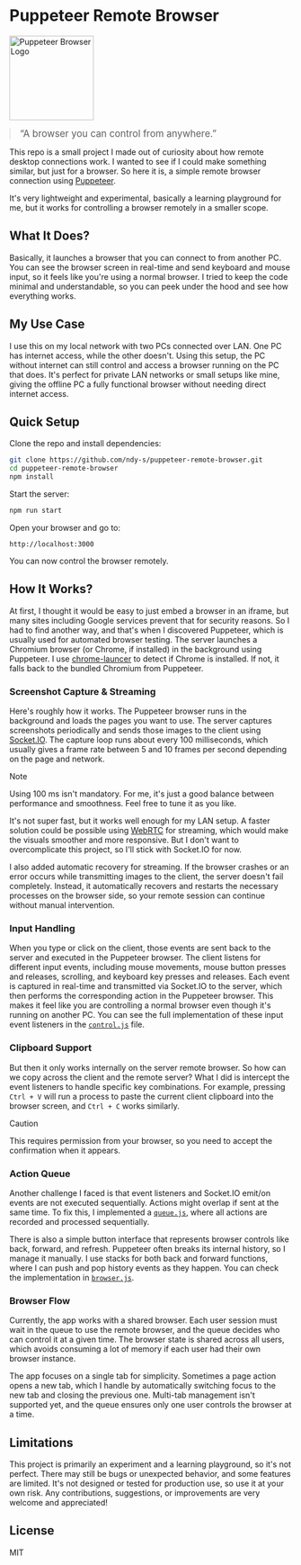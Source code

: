 # Puppeteer Remote Browser
<p>
  <img src="https://github.com/user-attachments/assets/2de0fa63-60a4-4e98-9aed-51da72e43adc" alt="Puppeteer Browser Logo" width="150" height="150" style="vertical-align: middle; margin-right: 15px;">
  <blockquote style="display: inline; font-size: 1.2em; margin: 0;">
    “A browser you can control from anywhere.”
  </blockquote>
</p>

This repo is a small project I made out of curiosity about how remote desktop connections work. I wanted to see if I could make something similar, but just for a browser. So here it is, a simple remote browser connection using [Puppeteer](https://pptr.dev/).

It's very lightweight and experimental, basically a learning playground for me, but it works for controlling a browser remotely in a smaller scope.

## What It Does?
Basically, it launches a browser that you can connect to from another PC. You can see the browser screen in real-time and send keyboard and mouse input, so it feels like you're using a normal browser. I tried to keep the code minimal and understandable, so you can peek under the hood and see how everything works.

## My Use Case
I use this on my local network with two PCs connected over LAN. One PC has internet access, while the other doesn't. Using this setup, the PC without internet can still control and access a browser running on the PC that does. It's perfect for private LAN networks or small setups like mine, giving the offline PC a fully functional browser without needing direct internet access.

## Quick Setup
Clone the repo and install dependencies:
```bash
git clone https://github.com/ndy-s/puppeteer-remote-browser.git
cd puppeteer-remote-browser
npm install
```

Start the server:
```bash
npm run start
```

Open your browser and go to:
```
http://localhost:3000
```
You can now control the browser remotely.

## How It Works?
At first, I thought it would be easy to just embed a browser in an iframe, but many sites including Google services prevent that for security reasons. So I had to find another way, and that's when I discovered Puppeteer, which is usually used for automated browser testing. The server launches a Chromium browser (or Chrome, if installed) in the background using Puppeteer. I use [chrome-launcer](https://www.npmjs.com/package/chrome-launcher) to detect if Chrome is installed. If not, it falls back to the bundled Chromium from Puppeteer.

### Screenshot Capture & Streaming
Here's roughly how it works. The Puppeteer browser runs in the background and loads the pages you want to use. The server captures screenshots periodically and sends those images to the client using [Socket.IO](https://socket.io/). The capture loop runs about every 100 milliseconds, which usually gives a frame rate between 5 and 10 frames per second depending on the page and network.

> [!NOTE]
> Using 100 ms isn't mandatory. For me, it's just a good balance between performance and smoothness. Feel free to tune it as you like.

It's not super fast, but it works well enough for my LAN setup. A faster solution could be possible using [WebRTC](https://webrtc.org/) for streaming, which would make the visuals smoother and more responsive. But I don't want to overcomplicate this project, so I'll stick with Socket.IO for now.

I also added automatic recovery for streaming. If the browser crashes or an error occurs while transmitting images to the client, the server doesn't fail completely. Instead, it automatically recovers and restarts the necessary processes on the browser side, so your remote session can continue without manual intervention.

### Input Handling
When you type or click on the client, those events are sent back to the server and executed in the Puppeteer browser. The client listens for different input events, including mouse movements, mouse button presses and releases, scrolling, and keyboard key presses and releases. Each event is captured in real-time and transmitted via Socket.IO to the server, which then performs the corresponding action in the Puppeteer browser. This makes it feel like you are controlling a normal browser even though it's running on another PC. You can see the full implementation of these input event listeners in the [`control.js`](https://github.com/ndy-s/puppeteer-remote-browser/blob/main/public/js/control.js) file.

### Clipboard Support
But then it only works internally on the server remote browser. So how can we copy across the client and the remote server? What I did is intercept the event listeners to handle specific key combinations. For example, pressing `Ctrl + V` will run a process to paste the current client clipboard into the browser screen, and `Ctrl + C` works similarly.

> [!CAUTION]
> This requires permission from your browser, so you need to accept the confirmation when it appears.

### Action Queue
Another challenge I faced is that event listeners and Socket.IO emit/on events are not executed sequentially. Actions might overlap if sent at the same time. To fix this, I implemented a [`queue.js`](https://github.com/ndy-s/puppeteer-remote-browser/blob/main/lib/queue.js), where all actions are recorded and processed sequentially.

There is also a simple button interface that represents browser controls like back, forward, and refresh. Puppeteer often breaks its internal history, so I manage it manually. I use stacks for both back and forward functions, where I can push and pop history events as they happen. You can check the implementation in [`browser.js`](https://github.com/ndy-s/puppeteer-remote-browser/blob/main/lib/browser.js).

### Browser Flow
Currently, the app works with a shared browser. Each user session must wait in the queue to use the remote browser, and the queue decides who can control it at a given time. The browser state is shared across all users, which avoids consuming a lot of memory if each user had their own browser instance.

The app focuses on a single tab for simplicity. Sometimes a page action opens a new tab, which I handle by automatically switching focus to the new tab and closing the previous one. Multi-tab management isn't supported yet, and the queue ensures only one user controls the browser at a time.

## Limitations
This project is primarily an experiment and a learning playground, so it's not perfect. There may still be bugs or unexpected behavior, and some features are limited. It's not designed or tested for production use, so use it at your own risk. Any contributions, suggestions, or improvements are very welcome and appreciated!

## License
MIT
